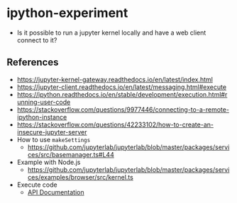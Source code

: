 # ipython-experiment

- Is it possible to run a jupyter kernel locally and have a web client connect to it?

## References
- https://jupyter-kernel-gateway.readthedocs.io/en/latest/index.html
- https://jupyter-client.readthedocs.io/en/latest/messaging.html#execute
- https://ipython.readthedocs.io/en/stable/development/execution.html#running-user-code
- https://stackoverflow.com/questions/9977446/connecting-to-a-remote-ipython-instance
- https://stackoverflow.com/questions/42233102/how-to-create-an-insecure-jupyter-server
- How to use `makeSettings`
  - https://github.com/jupyterlab/jupyterlab/blob/master/packages/services/src/basemanager.ts#L44
- Example with Node.js
  - https://github.com/jupyterlab/jupyterlab/blob/master/packages/services/examples/browser/src/kernel.ts
- Execute code
  - [API Documentation](https://jupyterlab.github.io/jupyterlab/modules/_services_src_index_._services_src_kernel_kernel_.ikernelconnection.html#requestexecute)
